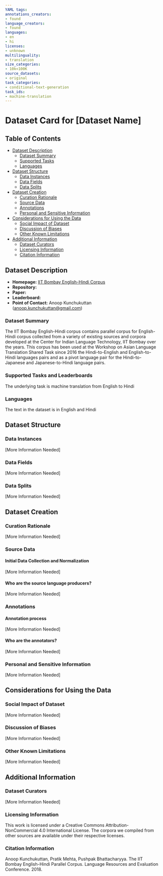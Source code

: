 ```yaml
---
YAML tags:
annotations_creators:
- found
language_creators:
- found
languages:
- en
- hi
licenses:
- unknown
multilinguality:
- translation
size_categories:
- 10k<100K
source_datasets:
- original
task_categories:
- conditional-text-generation
task_ids:
- machine-translation
---
```


# Dataset Card for [Dataset Name]

## Table of Contents
- [Dataset Description](#dataset-description)
  - [Dataset Summary](#dataset-summary)
  - [Supported Tasks](#supported-tasks-and-leaderboards)
  - [Languages](#languages)
- [Dataset Structure](#dataset-structure)
  - [Data Instances](#data-instances)
  - [Data Fields](#data-instances)
  - [Data Splits](#data-instances)
- [Dataset Creation](#dataset-creation)
  - [Curation Rationale](#curation-rationale)
  - [Source Data](#source-data)
  - [Annotations](#annotations)
  - [Personal and Sensitive Information](#personal-and-sensitive-information)
- [Considerations for Using the Data](#considerations-for-using-the-data)
  - [Social Impact of Dataset](#social-impact-of-dataset)
  - [Discussion of Biases](#discussion-of-biases)
  - [Other Known Limitations](#other-known-limitations)
- [Additional Information](#additional-information)
  - [Dataset Curators](#dataset-curators)
  - [Licensing Information](#licensing-information)
  - [Citation Information](#citation-information)

## Dataset Description

- **Homepage:** [IIT Bombay English-Hindi Corpus ](http://www.cfilt.iitb.ac.in/iitb_parallel/)
- **Repository:**
- **Paper:**
- **Leaderboard:**
- **Point of Contact:** Anoop Kunchukuttan (anoop.kunchukuttan@gmail.com)

### Dataset Summary

The IIT Bombay English-Hindi corpus contains parallel corpus for English-Hindi  corpus collected from a variety of existing sources and corpora developed at the Center for Indian Language Technology, IIT Bombay over the years.
This corpus has been used at the Workshop on Asian Language Translation Shared Task since 2016 the Hindi-to-English and English-to-Hindi languages pairs and as a pivot language pair for the Hindi-to-Japanese and Japanese-to-Hindi language pairs.

### Supported Tasks and Leaderboards

The underlying task is machine translation from English to Hindi

### Languages

The text in the dataset is in English and Hindi

## Dataset Structure

### Data Instances

[More Information Needed]

### Data Fields

[More Information Needed]

### Data Splits

[More Information Needed]

## Dataset Creation

### Curation Rationale

[More Information Needed]

### Source Data

#### Initial Data Collection and Normalization

[More Information Needed]

#### Who are the source language producers?

[More Information Needed]

### Annotations

#### Annotation process

[More Information Needed]

#### Who are the annotators?

[More Information Needed]

### Personal and Sensitive Information

[More Information Needed]

## Considerations for Using the Data

### Social Impact of Dataset

[More Information Needed]

### Discussion of Biases

[More Information Needed]

### Other Known Limitations

[More Information Needed]

## Additional Information

### Dataset Curators

[More Information Needed]

### Licensing Information

This work is licensed under a Creative Commons Attribution-NonCommercial 4.0 International License. The corpora we compiled from other sources are available under their respective licenses.

### Citation Information

Anoop Kunchukuttan, Pratik Mehta, Pushpak Bhattacharyya. The IIT Bombay English-Hindi Parallel Corpus. Language Resources and Evaluation Conference. 2018.
